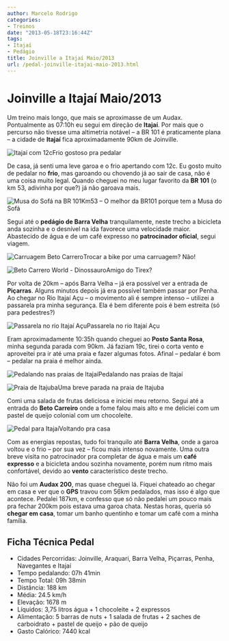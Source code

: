 ```yaml
---
author: Marcelo Rodrigo
categories:
- Treinos
date: "2013-05-18T23:16:44Z"
tags:
- Itajaí
- Pedágio
title: Joinville a Itajaí Maio/2013
url: /pedal-joinville-itajai-maio-2013.html
---
```

# Joinville a Itajaí Maio/2013
Um treino mais longo, que mais se aproximasse de um Audax. Pontualmente as 07:10h eu segui em direção de **Itajaí**. Por mais que o percurso não tivesse uma altimetria notável – a BR 101 é praticamente plana – a cidade de **Itajaí** fica aproximadamente 90km de Joinville.

![Itajaí com 12c](/images/2013/05/SAM_3245.webp)Frio gostoso pra pedalar

De casa, já senti uma leve garoa e o frio apertando com 12c. Eu gosto muito de pedalar no **frio**, mas garoando ou chovendo já ao sair de casa, não é uma coisa muito legal. Quando cheguei no meu lugar favorito da **BR 101** (o km 53, adivinha por que?) já não garoava mais.

![Musa do Sofá na BR 101](/images/2013/05/SAM_3250.webp)Km53 – O melhor da BR101 porque tem a Musa do Sofá

Segui até o **pedágio de Barra Velha** tranquilamente, neste trecho a bicicleta anda sozinha e o desnível na ida favorece uma velocidade maior. Abastecido de água e de um café expresso no **patrocinador oficial**, segui viagem.

![Carruagem Beto Carrero](/images/2013/05/SAM_3281.webp)Trocar a bike por uma carruagem? Não!

![Beto Carrero World - Dinossauro](/images/2013/05/SAM_3266.webp)Amigo do Tirex?

Por volta de 20km – após Barra Velha – já era possível ver a entrada de **Piçarras**. Alguns minutos depois já era possível também passar por Penha. Ao chegar no Rio Itajaí Açu – o movimento ali é sempre intenso – utilizei a passarela pra minha segurança. Ela é bem diferente pois é bem estreita (só para pedestres?)

![Passarela no rio Itajaí Açu](/images/2013/05/SAM_3276.webp)Passarela no rio Itajaí Açu

Eram aproximadamente 10:35h quando cheguei ao **Posto Santa Rosa**, minha segunda parada com 90km. Já faziam 19c, tirei o corta vento e aproveitei pra ir até uma praia e fazer algumas fotos. Afinal – pedalar é bom – pedalar na praia é melhor ainda.

![Pedalando nas praias de Itajaí](/images/2013/05/SAM_3308.webp)Pedalando nas praias de Itajaí

![Praia de Itajuba](/images/2013/05/SAM_3314.webp)Uma breve parada na praia de Itajuba

Comi uma salada de frutas deliciosa e iniciei meu retorno. Segui até a entrada do **Beto Carreiro** onde a fome falou mais alto e me deliciei com um pastel de queijo colonial com um chocoleite.

![Pedal para Itajaí](/images/2013/05/SAM_3286.webp)Voltando pra casa

Com as energias repostas, tudo foi tranquilo até **Barra Velha**, onde a garoa voltou e o frio – por sua vez – ficou mais intenso novamente. Uma outra breve visita no patrocinador pra completar de água e mais um **café expresso** e a bicicleta andou sozinha novamente, porém num ritmo mais confortável, devido ao **vento** característico deste trecho.

Não foi um **Audax 200**, mas quase cheguei lá. Fiquei chateado ao chegar em casa e ver que o **GPS** travou com 56km pedalados, mas isso é algo que acontece. Pedalei 187km, e confesso que só não pedalei um pouco mais pra fechar 200km pois estava uma garoa chata. Nestas horas, queria só **chegar em casa**, tomar um banho quentinho e tomar um café com a minha família.

## Ficha Técnica Pedal

- Cidades Percorridas: Joinville, Araquari, Barra Velha, Piçarras, Penha, Navegantes e Itajaí
- Tempo pedalando: 07h 41min
- Tempo Total: 09h 38min
- Distância: 188 km
- Média: 24.5 km/h
- Elevação: 1678 m
- Líquidos: 3,75 litros água + 1 chocoleite + 2 expressos
- Alimentação: 5 barras de nuts + 1 salada de frutas + 2 saches de carboidrato + pastel de queijo + pão de queijo
- Gasto Calórico: 7440 kcal